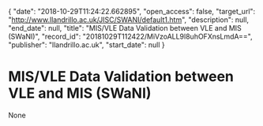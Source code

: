 {
  "date": "2018-10-29T11:24:22.662895", 
  "open_access": false, 
  "target_url": "http://www.llandrillo.ac.uk/JISC/SWANI/default1.htm", 
  "description": null, 
  "end_date": null, 
  "title": "MIS/VLE Data Validation between VLE and MIS (SWaNI)", 
  "record_id": "20181029T112422/MiVzoALL9l8uhOFXnsLmdA==", 
  "publisher": "llandrillo.ac.uk", 
  "start_date": null
}

# MIS/VLE Data Validation between VLE and MIS (SWaNI)

None